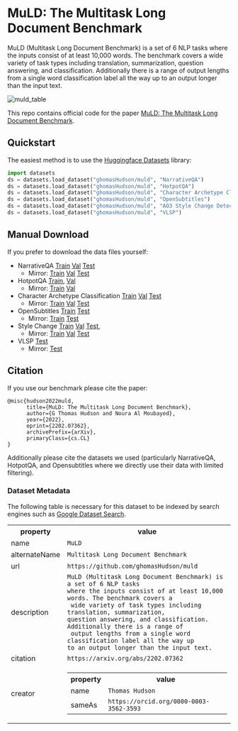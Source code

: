 # MuLD: The Multitask Long Document Benchmark

MuLD (Multitask Long Document Benchmark) is a set of 6 NLP tasks 
where the inputs consist of at least 10,000 words. The benchmark covers a
 wide variety of task types including translation, summarization, 
question answering, and classification. Additionally there is a range of
 output lengths from a single word classification label all the way up 
to an output longer than the input text.

![muld_table](https://user-images.githubusercontent.com/13795113/165515242-76f5fe2a-4cda-428c-aaa1-ab1ca961a8bb.png)


This repo contains official code for the paper [MuLD: The Multitask Long Document Benchmark](https://arxiv.org/abs/2202.07362).

## Quickstart
The easiest method is to use the [Huggingface Datasets](https://github.com/huggingface/datasets) library:
```python
import datasets
ds = datasets.load_dataset("ghomasHudson/muld", "NarrativeQA")
ds = datasets.load_dataset("ghomasHudson/muld", "HotpotQA")
ds = datasets.load_dataset("ghomasHudson/muld", "Character Archetype Classification")
ds = datasets.load_dataset("ghomasHudson/muld", "OpenSubtitles")
ds = datasets.load_dataset("ghomasHudson/muld", "AO3 Style Change Detection")
ds = datasets.load_dataset("ghomasHudson/muld", "VLSP")
```
## Manual Download
If you prefer to download the data files yourself:
- NarrativeQA [Train](https://drive.google.com/uc?export=download&confirm=yTib&id=1sUXIC6lmk9Khp2mnr9VZwQ-StDlHqTw1) [Val](https://drive.google.com/uc?&confirm=yTib&export=download&id=1xdXEhLHtcqOZh0FbPhY_dnvNMg2bALtm) [Test](https://drive.google.com/uc?confirm=yTib&export=download&id=1BPBXyfYWVGtOXVQv_hlqtvbT25rTQzGu)
  - Mirror: [Train](https://collections.durham.ac.uk/downloads/r2r781wg08m) [Val](https://collections.durham.ac.uk/downloads/r2cf95jb47p) [Test](https://collections.durham.ac.uk/downloads/r2mk61rg96c)
- HotpotQA [Train](https://drive.google.com/uc?export=download&confirm=yTib&id=1OlGRyCEL9JhwIQIKViaWIXCOB_pwj8xU), [Val](https://drive.google.com/uc?export=download&confirm=yTib&id=1_Svtg6PycBpezDYJ78zcJqLa8Ohnk6Gq)
  - Mirror: [Train](https://collections.durham.ac.uk/downloads/r2t435gd01h) [Val](https://collections.durham.ac.uk/downloads/r21j92g751c)
- Character Archetype Classification [Train](https://drive.google.com/uc?export=download&id=1Ckabmzbrunj2np2piAN5_ooZgTiK9K5i) [Val](https://drive.google.com/uc?export=download&id=1I0N8gKD39s0wKLrcAJ0P-4uYdPqzTONS) [Test](https://drive.google.com/uc?export=download&id=1_AI6whuHfD1p3BF7TvOnr8Fs_lOVdt8j)
  - Mirror: [Train](https://collections.durham.ac.uk/downloads/r2jh343s34b) [Val](https://collections.durham.ac.uk/downloads/r2707957700) [Test](https://collections.durham.ac.uk/downloads/r2fx719m502)
- OpenSubtitles [Train](https://drive.google.com/uc?export=download&id=10QF5kL6nvWC4kHDieKx79K36RLdW1M1r&confirm=yTib) [Test](https://drive.google.com/uc?export=download&id=1KWPLYv2_7z_XIBWrWC3khXTNdPKhDF_X)
  - Mirror: [Train](https://collections.durham.ac.uk/downloads/r2x920fw88t) [Test](https://collections.durham.ac.uk/downloads/r26w924b850)
- Style Change [Train](https://drive.google.com/uc?export=download&id=1R29IQ_bFLw3_6DYLtP7YWFTGe7FQAevT&confirm=yTib) [Val](https://drive.google.com/uc?export=download&id=1B_RkTaMMOQXfJ7nDFCpq8GAth7yiW7vF) [Test](https://drive.google.com/uc?export=download&id=1-1eULJlV9nGrAwpdaEr5Ykchwfxn06kj), 
  - Mirror: [Train](https://collections.durham.ac.uk/downloads/r2b5644r533) [Val](https://collections.durham.ac.uk/downloads/r23484zg922) [Test](https://collections.durham.ac.uk/downloads/r2j67313844)
- VLSP [Test](https://drive.google.com/uc?export=download&id=1ljTZZV5MpD07my2Vn1SVT3eQPKMVlHU5)
  - Mirror: [Test](https://collections.durham.ac.uk/downloads/r2p5547r421)

## Citation
If you use our benchmark please cite the paper:
```
@misc{hudson2022muld,
      title={MuLD: The Multitask Long Document Benchmark}, 
      author={G Thomas Hudson and Noura Al Moubayed},
      year={2022},
      eprint={2202.07362},
      archivePrefix={arXiv},
      primaryClass={cs.CL}
}
```

Additionally please cite the datasets we used (particularly NarrativeQA, HotpotQA, and Opensubtitles where we directly use their data with limited filtering).

### Dataset Metadata
The following table is necessary for this dataset to be indexed by search
engines such as <a href="https://g.co/datasetsearch">Google Dataset Search</a>.
<div itemscope itemtype="http://schema.org/Dataset">
<table>
  <tr>
    <th>property</th>
    <th>value</th>
  </tr>
  <tr>
    <td>name</td>
    <td><code itemprop="name">MuLD</code></td>
  </tr>
  <tr>
    <td>alternateName</td>
    <td><code itemprop="alternateName">Multitask Long Document Benchmark</code></td>
  </tr>
  <tr>
    <td>url</td>
    <td><code itemprop="url">https://github.com/ghomasHudson/muld</code></td>
  </tr>
  <tr>
    <td>description</td>
    <td><code itemprop="description">MuLD (Multitask Long Document Benchmark) is a set of 6 NLP tasks 
where the inputs consist of at least 10,000 words. The benchmark covers a
 wide variety of task types including translation, summarization, 
question answering, and classification. Additionally there is a range of
 output lengths from a single word classification label all the way up 
to an output longer than the input text.</code></td>
  </tr>
  <tr>
    <td>citation</td>
    <td><code itemprop="citation">https://arxiv.org/abs/2202.07362</code></td>
  </tr>
    
  <tr>
    <td>creator</td>
    <td>
      <div itemscope itemtype="http://schema.org/Person" itemprop="creator">
        <table>
          <tr>
            <th>property</th>
            <th>value</th>
          </tr>
          <tr>
            <td>name</td>
            <td><code itemprop="name">Thomas Hudson</code></td>
          </tr>
          <tr>
            <td>sameAs</td>
            <td><code itemprop="sameAs">https://orcid.org/0000-0003-3562-3593</code></td>
          </tr>
        </table>
      </div>
    </td>
  </tr>
</table>
</div>
